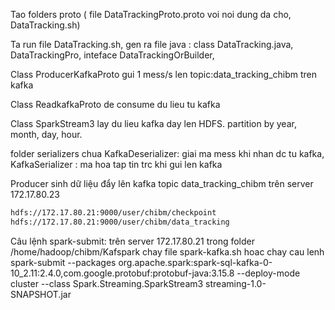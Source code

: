Tao folders proto ( file DataTrackingProto.proto voi noi dung da cho, DataTracking.sh)

Ta run file DataTracking.sh, gen ra file java : class DataTracking.java, DataTrackingPro, inteface DataTrackingOrBuilder, 

Class ProducerKafkaProto gui 1 mess/s len topic:data_tracking_chibm tren kafka

Class ReadkafkaProto de consume du lieu tu kafka

Class SparkStream3 lay du lieu kafka day len HDFS. partition by year, month, day, hour.

folder serializers chua KafkaDeserializer: giai ma mess khi nhan dc tu kafka, KafkaSerializer : ma hoa tap tin trc khi gui len kafka


Producer sinh dữ liệu đẩy lên kafka topic data_tracking_chibm trên server 172.17.80.23
```bash
hdfs://172.17.80.21:9000/user/chibm/checkpoint
hdfs://172.17.80.21:9000/user/chibm/data_tracking
```

Câu lệnh spark-submit: trên server 172.17.80.21 trong folder /home/hadoop/chibm/Kafspark
chay file spark-kafka.sh
hoac chay cau lenh 
spark-submit --packages org.apache.spark:spark-sql-kafka-0-10_2.11:2.4.0,com.google.protobuf:protobuf-java:3.15.8 --deploy-mode cluster --class Spark.Streaming.SparkStream3 streaming-1.0-SNAPSHOT.jar
